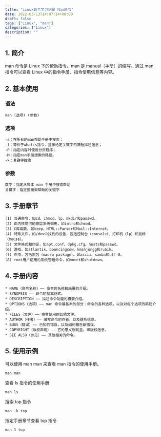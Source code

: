 ```yaml
---
title: "Linux命令学习记录 Man命令"
date: 2022-03-13T14:07:14+08:00
draft: false
tags: ["Linux", "man"]
categories: ["Linux"]
description: ""
---
```


## 1. 简介

man 命令是 Linux 下的帮助指令，man 是 manual（手册）的缩写。通过 man 指令可以查看 Linux 中的指令手册、指令使用信息等内容。

## 2. 基本使用

### 语法

```
man (选项) (参数)
```

### 选项

```
-a：在所有的man帮助手册中搜索；
-f：等价于whatis指令，显示给定关键字的简短描述信息；
-P：指定内容时使用分页程序；
-M：指定man手册搜索的路径。
-k：关键字搜索
```

### 参数

```
数字：指定从哪本 man 手册中搜索帮助
关键字：指定要搜索帮助的关键字
```

## 3. 手册章节

```
(1) 普通命令，如cd、chmod、lp、mkdir和passwd。
(2) 由内核提供的底层系统调用，如intro和chmod。
(3) C库函数，如beep、HTML::Parser和Mail::Internet。
(4) 特殊文件，如/dev中找到的设备，包括控制台（console）、打印机（lp）和鼠标（mouse）。
(5) 文件格式和约定，如apt.conf、dpkg.cfg、hosts和passwd。
(6) 游戏，如atlantik、bouncingcow、kmahjongg和rubik。
(7) 杂项，包括宏包（macro package）。如ascii、samba和utf-8。
(8) root用户使用的系统管理命令，如mount和shutdown。
```

## 4. 手册内容

```
* NAME（命令名称）—— 命令的名称和简要的介绍。
* SYNOPSIS —— 命令的基本格式。
* DESCRIPTION —— 描述命令功能的概要介绍。
* OPTIONS（选项）—— man 命令最基本的部分：命令的各种选项，以及对每个选项的简短介绍。
* FILES（文件）—— 命令使用的其他文件。
* AUTHOR（作者）—— 编写命令的作者，以及联系信息。
* BUGS（错误）—— 已知的错误，以及如何报告新错误。
* COPYRIGHT（版权声明）—— 它的意义很明显，即版权信息。
* SEE ALSO（参见）—— 其他相关的命令。
```

## 5. 使用示例

可以使用 man man 来查看 man 指令的使用手册。

```
man man
```

查看 ls 指令的使用手册

```
man ls 
```

搜索 top 指令

```
man -k top
```

指定手册章节查看 top 指令

```
man 1 top
```

